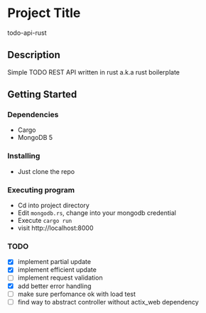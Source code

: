 # Project Title

todo-api-rust

## Description

Simple TODO REST API written in rust a.k.a rust boilerplate

## Getting Started

### Dependencies

- Cargo
- MongoDB 5

### Installing

- Just clone the repo

### Executing program

- Cd into project directory
- Edit `mongodb.rs`, change into your mongodb credential
- Execute `cargo run`
- visit http://localhost:8000

### TODO

- [x] implement partial update
- [x] implement efficient update
- [ ] implement request validation
- [x] add better error handling
- [ ] make sure perfomance ok with load test
- [ ] find way to abstract controller without actix_web dependency
